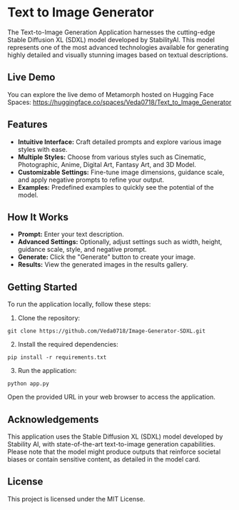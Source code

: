 # Text to Image Generator

The Text-to-Image Generation Application harnesses the cutting-edge Stable Diffusion XL (SDXL) model developed by StabilityAI. This model represents one of the most advanced technologies available for generating highly detailed and visually stunning images based on textual descriptions.

## Live Demo
You can explore the live demo of Metamorph hosted on Hugging Face Spaces: https://huggingface.co/spaces/Veda0718/Text_to_Image_Generator

## Features
 - **Intuitive Interface:** Craft detailed prompts and explore various image styles with ease.
 - **Multiple Styles:** Choose from various styles such as Cinematic, Photographic, Anime, Digital Art, Fantasy Art, and 3D Model.
 - **Customizable Settings:** Fine-tune image dimensions, guidance scale, and apply negative prompts to refine your output.
 - **Examples:** Predefined examples to quickly see the potential of the model.

## How It Works
 - **Prompt:** Enter your text description.
 - **Advanced Settings:** Optionally, adjust settings such as width, height, guidance scale, style, and negative prompt.
 - **Generate:** Click the "Generate" button to create your image.
 - **Results:** View the generated images in the results gallery.

## Getting Started
To run the application locally, follow these steps:

1. Clone the repository:
```
git clone https://github.com/Veda0718/Image-Generator-SDXL.git
```
2. Install the required dependencies:
```
pip install -r requirements.txt
```
3. Run the application:
```
python app.py
```
Open the provided URL in your web browser to access the application.

## Acknowledgements
This application uses the Stable Diffusion XL (SDXL) model developed by Stability AI, with state-of-the-art text-to-image generation capabilities. Please note that the model might produce outputs that reinforce societal biases or contain sensitive content, as detailed in the model card.

## License
This project is licensed under the MIT License.
